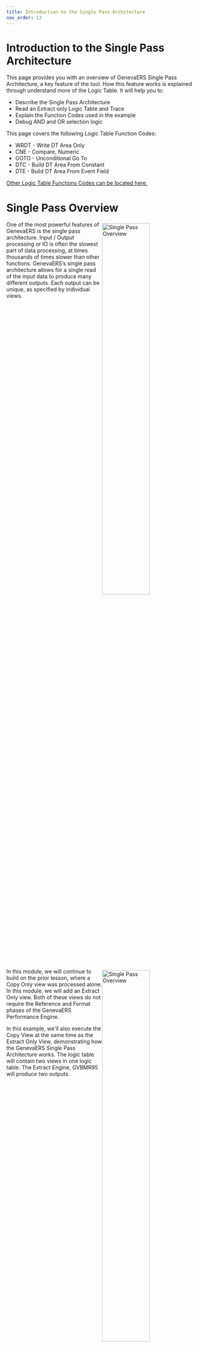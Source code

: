 ```yaml
---
title: Introduction to the Single Pass Architecture
nav_order: 13
---
```


# Introduction to the Single Pass Architecture

This page provides you with an overview of GenevaERS Single Pass Architecture, a key feature of the tool.  How this feature works is explained through understand more of the Logic Table. It will help you to: 
- Describe the Single Pass Architecture
- Read an Extract only Logic Table and Trace
- Explain the Function Codes used in the example
- Debug AND and OR selection logic

This page covers the following Logic Table Function Codes:
- WRDT - Write DT Area Only
- CNE - Compare, Numeric
- GOTO - Unconditional Go To 
- DTC - Build DT Area From Constant
- DTE - Build DT Area From Event Field

[Other Logic Table Functions Codes can be located here.](Intro11a_Logic_Table_Function_Codes.md)

<div style="clear: right" >

# Single Pass Overview

<img style="float: right;" width="50%" vspace="5" alt="Single Pass Overview" src=images/Module12-Single_Pass_Architecture/Module12_Slide4.jpeg title="Single Pass Overview"/>

One of the most powerful features of GenevaERS is the single pass architecture.  Input / Output processing or IO is often the slowest part of data processing, at times thousands of times slower than other functions.  GenevaERS’s single pass architecture allows for a single read of the input data to produce many different outputs.  Each output can be unique, as specified by individual views.

<div style="clear: right" >

<img style="float: right;" width="50%" vspace="5" alt="Single Pass Overview" src=images/Module12-Single_Pass_Architecture/Module12_Slide5.jpeg title="Single Pass Overview"/>

In this module, we will continue to build on the prior lesson, where a Copy Only view was processed alone.  In this module, we will add an Extract Only view.  Both of these views do not require the Reference and Format phases of the GenevaERS Performance Engine.

In this example, we'll also execute the Copy View at the same time as the Extract Only View, demonstrating how the GenevaERS Single Pass Architecture works.  The logic table will contain two views in one logic table.  The Extract Engine, GVBMR95 will produce two outputs.

<div style="clear: right" >

# Extract Only View
## Columns 1, 2, 3 and 5

<img style="float: right;" width="50%" vspace="5" alt="Extract Only View" src=images/Module12-Single_Pass_Architecture/Module12_Slide6.jpeg title="Extract Only View"/>

Instead of copying all fields on the input records to the output files, the Extract Only view writes selected fields to the output file.  Any field may be written to the extract file, in any order, regardless of the order or position on the input file. Field formats may also be changed, for example changing a zoned decimal to a packed field format. These columns will cause DTE Logic Table functions to be generated in the Logic Table.  Constants can also be written to the output file.   

Constants use DTC functions in the Logic Table.  Extract only views can also contain looked-up fields, which will be explained in the next module, and which generate DTL logic table function codes.

In our example, columns 1, 2, 3 and 5 of the view will extract the Cost Center field, Legal Entity, and the Account and Record Count respectively.

<div style="clear: right" >

## Column 4

<img style="float: right;" width="50%" vspace="5" alt="Extract Only View Column 4" src=images/Module12-Single_Pass_Architecture/Module12_Slide7.jpeg title="Extract Only View Column 4"/>

Logic text in Column 4 will cause the output file to contain a constant of either the value Asset Account or Liability Account. “AssetAcct” will be assigned if the account number field on the input file contains the values “111,”  “121” or “123”.  

Otherwise column 4 will contain the Liability account constant "which is the value "LiabAcct”.  This logic text will create multiple CFEC functions, introduced in the prior module.

<div style="clear: right" >

## Column 6

<img style="float: right;" width="50%" vspace="5" alt="Extract Only View Column 6" src=images/Module12-Single_Pass_Architecture/Module12_Slide8.jpeg title="Extract Only View Column 6"/>

Column 6 contains Logic Text that tests the input amount field.  If the amount is a valid number (is numeric), it will be written to the output file.  If the amount on the input file is not numeric, a constant of a zero will be written to the output file.  This logic will generate a CNE function in the logic table.

<div style="clear: right" >

# Logic Table Standard Structures

<img style="float: right;" width="50%" vspace="5" alt="Logic Table Standard Structures" src=images/Module12-Single_Pass_Architecture/Module12_Slide9.jpeg title="Logic Table Standard Structures"/>


This is the Logic Table generated for both the Copy View and the Extract Only view.  

The portions of the logic table generated for the Copy Only view example in the last module remain mostly unchanged.  It includes the HD Header, RENX Read Next, and logic table rows 3, 4 and 5.  

The last two rows of the logic table, the ES End of Source (sometimes called End of String) and EN End of Logic Table functions are very similar as well.  Only the row numbers on these last two rows have changed

<div style="clear: right" >

## New View

<img style="float: right;" width="50%" vspace="5" alt="New View" src=images/Module12-Single_Pass_Architecture/Module12_Slide10.jpeg title="New View"/>


Our new Extract Only view, number 3262, is inserted in the middle of the logic table.  So each record read from the input file will first be passed through all the Logic Table Functions for the Copy Only view, and then through the logic table functions of our new Extract Only view.

<div style="clear: right" >

## NV and WR Functions

<img style="float: right;" width="50%" vspace="5" alt="NV and WR Functions" src=images/Module12-Single_Pass_Architecture/Module12_Slide11.jpeg title="NV and WR Functions"/>

Our Extract only view again includes an NV - New View function, and concludes with a WR function.  In this case, instead of a WRIN function which writes the input record (makes a copy), it is a WRDT function, Write the Data area of the extracted record.  

<div style="clear: right" >

## DTE Functions

<img style="float: right;" width="50%" vspace="5" alt="DTE Functions" src=images/Module12-Single_Pass_Architecture/Module12_Slide12.jpeg title="DTE Functions"/>

Columns 1, 2, 3 and 5 simply move fields from the input file to the output file.  These columns cause DTE functions to be generated in the logic table.  The DTE function simply moves data.  The “DT” is derived from “Data” , the “E” means the source is the input Event File field. 

Each DTE function is followed by a Sequence Number.   The Sequence Number for each DTE shows the column number causing that logic to be generated.

<div style="clear: right" >

## DTE Functions

<img style="float: right;" width="50%" vspace="5" alt="DTE Functions" src=images/Module12-Single_Pass_Architecture/Module12_Slide13.jpeg title="DTE Functions"/>

Each DTE row also contains the position and length in the source Event file.  These positions, lengths, formats and numbers of decimal places are taken from the Logical Record describing the input file.

Each DTE row also contains the length and format to be placed in the output file.    A difference between the length, format, or number of decimals between the Source and Target columns indicates GenevaERS has performed a transformation before writing that field. In this example no transformations occurred.

The report does not show the position in the output file. The start position in the final output file is shown in the view editor of the Work Bench.  But the final output file position may be different than the extract file position, depending on the view type.  The extract file position can be calculated by accumulating the lengths of all preceding column outputs.  

<div style="clear: right" >

# CFEC Functions

<img style="float: right;" width="50%" vspace="5" alt="CFEC Functions" src=images/Module12-Single_Pass_Architecture/Module12_Slide14.jpeg title="CFEC Functions"/>


The first part of the Logic Text in Column 4 contains the text “If Account = 111 or Account = 121 or Account = 123”.  This clauses causes multiple CFEC functions, (Compare Field, from the Event file to a Constant) to be generated in the Logic Table.  The CFEC functions in logic table rows 10, 11 and 12 are generated by this specific IF statement.  

The Sequence Number field of the report shows the column number that contains the logic that created the CFEC.  In this instance, the logic is contained in column 4 of the view. 

<div style="clear: right" >

<img style="float: right;" width="50%" vspace="5" alt="Three CFEC Tests" src=images/Module12-Single_Pass_Architecture/Module12_Slide15.jpeg title="Three CFEC Tests"/>


CFEC functions work together to complete a complex OR or AND test.  In this example, the “OR” statements caused three CFEC functions to be created.  

The first test for Account equal to 111 is performed on Logic Table Row 10.  The second test for Account equal to 121 on Logic Table Row 11, and the third test for Account equal to 123 on Row 12.

<div style="clear: right" >

## Source Attributes

<img style="float: right;" width="50%" vspace="5" alt="CFEC Functions Source Attributes" src=images/Module12-Single_Pass_Architecture/Module12_Slide16.jpeg title="CFEC Functions Source Attributes"/>


Because each CFEC tests the ACCOUNT Field—the “E” or Event File field portion of the CFEC—the position, length and format of the ACCOUNT field is shown in the Source attribute columns.  Because the ACCOUNT is used three times in the logic text, the same position, length and format are used on all three CFEC rows.

<div style="clear: right" >

## Constant Attributes

<img style="float: right;" width="50%" vspace="5" alt="CFEC Functions Constant Attributes" src=images/Module12-Single_Pass_Architecture/Module12_Slide17.jpeg title="CFEC Functions Constant Attributes"/>

The constants—the second “C” of the CFEC—are also placed in the logic table.  These three constants are placed at the end of the respective logic table rows.  These three constants all are a comparison type of 001 which is equal, and are all 3 bytes long

<div style="clear: right" >

## OR True Condition

<img style="float: right;" width="50%" vspace="5" alt="CFEC Functions and OR True Condition" src=images/Module12-Single_Pass_Architecture/Module12_Slide18.jpeg title="CFEC Functions and OR True Condition"/>


The OR condition of the logic text determines the numbers placed in the GOTO rows.  If the value in the Account field on the input Event file is “111”, then the result of the first test is “true” and the record should be selected for additional processing within the column.  Thus executing will jump to row 13, as specified in the Goto Row1 which is the true condition branch.  

<div style="clear: right" >

## OR False Condition

<img style="float: right;" width="50%" vspace="5" alt="CFEC Functions and OR False Condition" src=images/Module12-Single_Pass_Architecture/Module12_Slide19.jpeg title="CFEC Functions and OR False Condition"/>


If the logic table row tests false, then the other tests of the OR condition must be evaluated, including testing for “121” or “123”.  Thus the False GOTO Row is row 11, the next logic table row, where the next CFEC function will test against a constant of “121” rather than “111”

<div style="clear: right" >

## OR Conditions

<img style="float: right;" width="50%" vspace="5" alt="CFEC Functions and OR Conditions" src=images/Module12-Single_Pass_Architecture/Module12_Slide20.jpeg title="CFEC Functions and OR Conditions"/>


The second OR condition creates a similar pattern on the next CFEC function, testing against constant “121” on logic table row 11.  If true, then the next row to be executed is row 13 where the column will use the input record in some way.  If the value in not “121”, then the next row executed is row 12, the next OR condition to test against value “123”.

<div style="clear: right" >


<img style="float: right;" width="50%" vspace="5" alt="CFEC Functions and OR Conditions" src=images/Module12-Single_Pass_Architecture/Module12_Slide21.jpeg title="CFEC Functions and OR Conditions"/>

Row 12 tests the Account field on the input Event file for value “123”.  If it test true, then the next row to be executed is again row 13 which will move a constant to the output record.  

If the value in not “123”, then the next row executed is row 15 which means the else condition for the column value will be used.

<div style="clear: right" >

# DTC Function

<img style="float: right;" width="50%" vspace="5" alt="DTC Function" src=images/Module12-Single_Pass_Architecture/Module12_Slide22.jpeg title="DTC Function"/>

The THEN and ELSE portions of the logic text cause additional rows to be generated in the Logic Table.  If a field was to be moved from the input to the output file, they would be DTE functions, like those generated for columns 1 and 2 and others.  In this example, constants are to be moved to the output record, so DTC functions are generated, DTC meaning Data from a Constant.

Logic Table rows 13 and 15 are both DTC functions.  Row 13 places the constant for Asset Account in the output file if any of the CFEC functions tested true.  Only if the ACCOUNT field on the Input File has the value “111”, “121” or “123” will the output column receive the value of “AssetAcct” in it.  

On the other hand, row 15 places a value for Liability Accounts.  It is executed if ALL CFEC tests are false.  Thus any ACCOUNT value besides those three tested will result in a value of “LiabAcct” in column four of the output file.

<div style="clear: right" >

# GOTO Function

<img style="float: right;" width="50%" vspace="5" alt="GOTO Function" src=images/Module12-Single_Pass_Architecture/Module12_Slide23.jpeg title="GOTO Function"/>

If all rows in the Logic Table were executed sequentially in order without skipping any rows the constant of Liability Account would overwrite all the Asset Account constants place in the output record.  To prevent this, a GOTO row is used to skip the DTC for Liability Account whenever an Asset Account is used.

In our example, Row 14 is a GOTO row.  If Row 13 placed the Asset Account value in the output file, the program naturally falls through to row 14.  The Logic Table then tells the program to jump to row 16, skipping row 15.  This prevents the value of Asset Account from being overwritten with the Liability Account constant.

<div style="clear: right" >

# CFEC Functions AND Conditions

<img style="float: right;" width="50%" vspace="5" alt="CFEC Functions AND Conditions" src=images/Module12-Single_Pass_Architecture/Module12_Slide24.jpeg title="CFEC Functions AND Conditions"/>

With OR logic, all three CFEC rows execute row 13, which places the Asset Account value in the output.  If any one of the rows is true, Asset Account is placed in the output.  

If our logic text were changed, and we used AND logic to test three different fields, our GOTO ROW1 and ROW2 would be swapped. AND conditions require that all three rows test true. The effect is that the True and False row numbers switch places for AND verses OR logic.

<div style="clear: right" >

<img style="float: right;" width="50%" vspace="5" alt="CFEC Functions AND Rows" src=images/Module12-Single_Pass_Architecture/Module12_Slide25.jpeg title="CFEC Functions AND Rows"/>


With AND logic, a true condition on each CFEC causes the logic to continue to the next row of the logic table to continue the test.  After the final test of the AND condition, if all tests have proven true, the DTC function on Logic Table Row 13 is executed to build the Asset Account constant.  If any of the CFEC functions prove untrue, execution continues at Logic Table Row 15, the Liability Account DTC function.

A common debugging problem occurs if logic text requires the same field to contain multiple values by using AND when OR was intended.  The same field on a single input record can never contain multiple values. For example the field Account can never equal "111" AND "121".  The condition would always prove false. Using the Logic Table to read how the logic is interpreted can help uncover these types of problems.

<div style="clear: right" >

# CNE Functions

<img style="float: right;" width="50%" vspace="5" alt="CNE Functions for Column 6" src=images/Module12-Single_Pass_Architecture/Module12_Slide26.jpeg title="CNE Functions for Column 6"/>

The last column of the view tests to ensure only valid numeric values are placed in the output file using the Logic Function “ISNUMERIC”.  The “Is Numeric” function in Column six of the view generates a CNE function, a Class Numeric test of an input Event file field.  The CNE function is similar to a CFEC function.  It tests a value and directs execution to the GOTO 1 or 2 rows depending on the results of the test.

The CNE function on row 17 in our example tests if the input field AMOUNT contains a valid numeric value.  If so row 18 is executed.  If the input field is NOT numeric, GOTO ROW 2 will cause row 20 to be executed.

<div style="clear: right" >

<img style="float: right;" width="50%" vspace="5" alt="CNE Functions for Column 6" src=images/Module12-Single_Pass_Architecture/Module12_Slide27.jpeg title="CNE Functions for Column 6"/>

The THEN and ELSE conditions of Logic Text  for column 6 perform different functions.  The THEN Condition causes a field from the input file to be moved to the output file.  The ELSE condition causes a constant of zero to be placed in the output file.  

The true test of the THEN condition of the CNE test on row 17  will execute row 18, a DTE function, moving the Amount from the input record to the output.  

The false ELSE condition on NON numeric causes row 20 to be executed, a DTC function placing a constant of 0 in the output file.

<div style="clear: right" >

# WR Function

<img style="float: right;" width="50%" vspace="5" alt="WR Function" src=images/Module12-Single_Pass_Architecture/Module12_Slide28.jpeg title="WR Function"/>

The final instruction of the Extract Only view is the WRDT function. This function  is generated by default at the end of a view if there is no WRITE Logic Text function in the view.  In these cases, it is always executed.  

In contrast to the WRIN function which moves the Input Record to the output file, the WRDT function moves data from the Extract record area to the output file.  All of the data moved to the extract record through the DT functions, both DTCs or DTEs, are actually written to the output file.

The WRDT is followed by a Sequence Number 1, meaning it writes its data to file number 1.  This is the same file the WRIN function of the Copy View uses.  Thus after the first input record is processed, the first record in the output file may be the copy of the input record selected by the Copy View, followed by the Extract Only data of the second view. 

<div style="clear: right" >

# Logic Table Trace

## Record 1

<img style="float: right;" width="50%" vspace="5" alt="Logic Table Trace" src=images/Module12-Single_Pass_Architecture/Module12_Slide29.jpeg title="Logic Table Trace"/>

Having examined the Logic Table, let’s use our three record file again to see how it behaves through the trace process.  Trace is turned on by setting the TRACE parameter to “Y” in the MR95 Parameters file.

<div style="clear: right" >

<img style="float: right;" width="50%" vspace="5" alt="Trace Input Record 1 Copy View CFEC" src=images/Module12-Single_Pass_Architecture/Module12_Slide30.jpeg title="Trace Input Record 1 Copy View CFEC"/>

The first three rows of the trace are for view 3261, our Copy View from the last module. The first input record is compared against the constant in the CFEC function.  The comparison is true, and so the next row of the logic table is executed.  

<div style="clear: right" >

<img style="float: right;" width="50%" vspace="5" alt="Trace Input Record 1 Copy View WRIN" src=images/Module12-Single_Pass_Architecture/Module12_Slide31.jpeg title="Trace Input Record 1 Copy View WRIN"/>

Because the test proved true, the input record is copied to the output file by the WRIN function.

<div style="clear: right" >

## Single Pass Architecture

<img style="float: right;" width="50%" vspace="5" alt="Single Pass Architecture" src=images/Module12-Single_Pass_Architecture/Module12_Slide32.jpeg title="Single Pass Architecture"/>

Because our GenevaERS execution included running more than one view, instead of looping to the next Event File record and the Copy Input View processing it, the input record is passed to our new Extract Only view, number 3262

<div style="clear: right" >

## Extract Only View

<img style="float: right;" width="50%" vspace="5" alt="Extract Only View" src=images/Module12-Single_Pass_Architecture/Module12_Slide33.jpeg title="Extract Only View"/>

Note that some rows of the logic table are not executed as record 1 is processed in this example.  Rows 11 and 12 are not executed because the OR condition in the Logic Text; the first condition proved true, so test 2 and 3 was not necessary.  

Also, Row 15 which would have placed the Liability Account in the output file, was skipped by the GO TO Function on row 14.

Row 20 was also skipped, because the amount was a valid number, so it was not replaced by a constant zero.

Note that the trace does not convert Packed and other “un-printable data” to a printable format.  The number tested on row 17 appears to print as a “p”, but if viewed in HEX mode, will display as a valid packed number based upon the format of the field used in the Numeric test.  

<div style="clear: right" >

## Record 1 Write Functions

<img style="float: right;" width="50%" vspace="5" alt="Record 1 Write Functions" src=images/Module12-Single_Pass_Architecture/Module12_Slide34.jpeg title="Record 1 Write Functions"/>

The Single Pass architecture allowed the same record to be used to create two output records, one which was an identical copy, and one which contained selected fields and constants. The second record in the output file contains many of the same fields as the input, but in a different order, for the Cost Center and Legal Entity, each built by DTE functions.

The Account value of “111” is written to the same position as in the input record by a DTE function

The Account Description is next, in this case Asset Account, built by a DTC function.  

Having tested the amount on the input file and found it to be numeric, the view copies it in the last position to the output file using a DTE function.

Both views are able to make use of the same input record, without having to read the file twice.  By making changes to the view, these output records could also have been written to different output files if desired.

<div style="clear: right" >

## Trace Records 2

<img style="float: right;" width="50%" vspace="5" alt="Trace Records 2" src=images/Module12-Single_Pass_Architecture/Module12_Slide35.jpeg title="Trace Records 2"/>

Record 2 follows a similar pattern.  Record 2 is passed first to the Copy view which writes it to the extract file.  Record 2 is then passed to the Extract Only View.  

Note that the AMOUNT field on the input record two has a non-numeric amount of “alpha” in it.  This causes the Extract Only CNE test to be false, and thus this value is not moved to the output record.  Rather a packed constant of zero is moved to the output file (which is unprintable in this slide and shown as a series of periods).

<div style="clear: right" >

## Trace Records 3

<img style="float: right;" width="50%" vspace="5" alt="Trace Records 3" src=images/Module12-Single_Pass_Architecture/Module12_Slide36.jpeg title="Trace Records 3"/>

Record 3 is read, which then is NOT selected by the Copy Only view because the Legal Entity tests false; the Legal Entity is 731, not the 999 required.  Thus this record is not written to the extract file, and the input records is passed to the Extract Only view.

When record 3 is processed by the Extract Only view, it is written to the output file.

<div style="clear: right" >

## GVBMR95 Control Report

<img style="float: right;" width="50%" vspace="5" alt="GVBMR95 Control Report" src=images/Module12-Single_Pass_Architecture/Module12_Slide37.jpeg title="GVBMR95 Control Report"/>

The GVBMR95 Control Report shows that the three records in the input file have become 5 records in the output files:  2 for the Copy Only view, and 3 for the Extract Only view.

The Extract Engine in this process has significantly increased efficiency over alternative methods of producing these two outputs, because in a single pass of the file, one IO to get the event file into memory for processing has allowed both outputs to be done. Certainly programs can be written to do this same thing, but it demands a programmer writing the program to design it that way. With GenevaERS, two people independently can create views, and the tool will resolve them efficiently.

Remember, though, that this process does not include any parallelism. View number 2 is executed after view number 1 has seen the event record.  We’ll explain parallelism in a later module.

<div style="clear: right" >

# Function Overview

<img style="float: right;" width="50%" vspace="5" alt="Function Overview" src=images/Module12-Single_Pass_Architecture/Module12_Slide38.jpeg title="Function Overview"/>

This logic table and module has introduced the following Logic Table Function Code:
- CNE, a Class test Numeric on an event file field. 
- DTE, which moves an input field to the output buffer
- DTC, which moves a constant from the logic table to the output buffer
- WRDT, which writes the DT data to the extract file

[Click here to access the list of the most common Logic Table Functions for reference.](Intro11a_Logic_Table_Function_Codes.md)

<div style="clear: right" > 

# Links

Place following text in the topic:  
    ````
    [Topic A](TopicA)
    ````

The link displays as:   
[Topic A](TopicA)